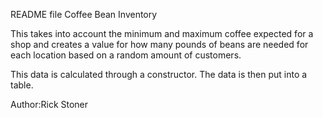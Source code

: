 README file
Coffee Bean Inventory

This takes into account the minimum and maximum coffee expected for a shop and creates a value for how many pounds of beans are needed for each location based on a random amount of customers.

This data is calculated through a constructor.  The data is then put into a table.


Author:Rick Stoner
